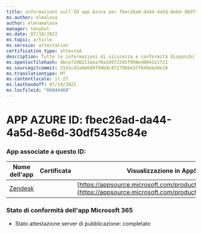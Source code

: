 ```yaml
---
title: informazioni sull'ID app Azure per fbec26ad-da44-4a5d-8e6d-30df5435c84e
ms.author: elmalova
author: elenamalova
manager: tonybal
ms.date: 07/18/2022
ms.topic: article
ms.service: attestation
certification_type: attested
description: Tutte le informazioni di sicurezza e conformità disponibili per fbec26ad-da44-4a5d-8e6d-30df5435c84e.
ms.openlocfilehash: 4bce72d0211eea78a2d972245f998e40041e1f21
ms.sourcegitcommit: 21d1c42a8e6d9f94b9c8f279bbe37f649ebd4e10
ms.translationtype: MT
ms.contentlocale: it-IT
ms.lasthandoff: 07/19/2022
ms.locfileid: "66844468"
---
```

# <a name="azure-app-id-fbec26ad-da44-4a5d-8e6d-30df5435c84e"></a>APP AZURE ID: fbec26ad-da44-4a5d-8e6d-30df5435c84e


### <a name="apps-associated-with-this-id"></a>App associate a questo ID:
| **Nome dell'app** | **Certificata** | **Visualizzazione in AppSource** |
|--------------|---------------|-----------------------|
| [Zendesk](../forward/WA200003782.md) |  | [https://appsource.microsoft.com/product/office/WA200003782](https://appsource.microsoft.com/product/office/WA200003782) |

### <a name="microsoft-365-app-compliance-status"></a>Stato di conformità dell'app Microsoft 365
- Stato attestazione server di pubblicazione: completato
